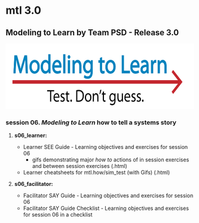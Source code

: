 # mtl 3.0

## Modeling to Learn by Team PSD - Release 3.0

<img src = "https://github.com/lzim/teampsd/blob/master/resources/logos/mtl_testdontguess_sm.png"
     height = "175" width = "650">

### session 06. *Modeling to Learn* how to tell a **systems story**

1. **s06_learner:**
    - Learner SEE Guide - Learning objectives and exercises for session 06
      - gifs demonstrating major *how to* actions of in session exercises and between session exercises (.html)
    - Learner cheatsheets for mtl.how/sim_test (with Gifs) (.html)
    
2. **s06_facilitator:**
    - Facilitator SAY Guide - Learning objectives and exercises for session 06
    - Facilitator SAY Guide Checklist - Learning objectives and exercises for session 06 in a checklist
